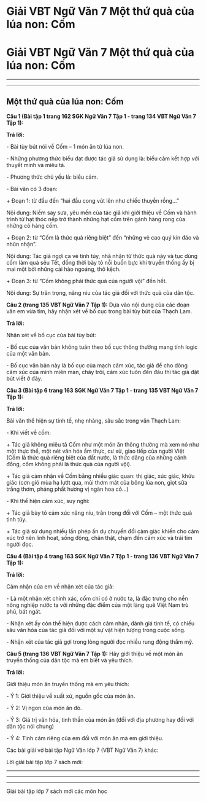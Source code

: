 # Giải VBT Ngữ Văn 7 Một thứ quà của lúa non: Cốm

# Giải VBT Ngữ Văn 7 Một thứ quà của lúa non: Cốm

* * *

* * *

## Một thứ quà của lúa non: Cốm

**Câu 1 (Bài tập 1 trang 162 SGK Ngữ Văn 7 Tập 1 - trang 134 VBT Ngữ Văn 7 Tập 1):**

**Trả lời:**

\- Bài tùy bút nói về Cốm – 1 món ăn từ lúa non.

\- Những phương thức biểu đạt được tác giả sử dụng là: biểu cảm kết hợp với thuyết minh và miêu tả.

\- Phương thức chủ yếu là: biểu cảm.

\- Bài văn có 3 đoạn: 

\+ Đoạn 1: từ đầu đến “hai đầu cong vút lên như chiếc thuyền rồng...” 

Nội dung: Niềm say sưa, yêu mến của tác giả khi giới thiệu về Cốm và hành trình từ hạt thóc nếp trở thành những hạt cốm trên gánh hàng rong của những cô hàng cốm.

\+ Đoạn 2: từ “Cốm là thức quà riêng biệt” đến “những vẻ cao quý kín đáo và nhũn nhặn”.

Nội dung: Tác giả ngợi ca vẻ tinh túy, nhã nhặn từ thức quà này và tục dùng cốm làm quà sêu Tết, đồng thời bày tỏ nỗi buồn bực khi truyền thống ấy bị mai một bởi những cái hào ngoáng, thô kệch.

\+ Đoạn 3: từ “Cốm không phải thức quà của người vội” đến hết.

Nội dung: Sự trân trọng, nâng niu của tác giả đối với thức quà của dân tộc.

**Câu 2 (trang 135 VBT Ngữ Văn 7 Tập 1):** Dựa vào nội dung của các đoạn văn em vừa tìm, hãy nhận xét về bố cục trong bài tùy bút của Thạch Lam. 

**Trả lời:**

Nhận xét về bố cục của bài tùy bút: 

\- Bố cục của văn bản không tuân theo bố cục thông thường mang tính logic của một văn bản.

\- Bố cục văn bản này là bố cục của mạch cảm xúc, tác giả để cho dòng cảm xúc của mình miên man, chảy trôi, cảm xúc tuôn đến đâu thì tác giả đặt bút viết ở đây.

**Câu 3 (Bài tập 6 trang 163 SGK Ngữ Văn 7 Tập 1 - trang 135 VBT Ngữ Văn 7 Tập 1):**

**Trả lời:**

Bài văn thể hiện sự tinh tế, nhẹ nhàng, sâu sắc trong văn Thạch Lam:

\- Khi viết về cốm: 

\+ Tác giả không miêu tả Cốm như một món ăn thông thường mà xem nó như một thực thể, một nét văn hóa ẩm thực, cư xử, giao tiếp của người Việt (Cốm là thức quà riêng biệt của đất nước, là thức dâng của những cánh đồng, cốm không phải là thức quà của người vội).

\+ Tác giả cảm nhận về Cốm bằng nhiều giác quan: thị giác, xúc giác, khứu giác (cơn gió mùa hạ lướt qua, mùi thơm mát của bông lúa non, giọt sữa trắng thơm, phảng phất hương vị ngàn hoa cỏ...)

\- Khi thể hiện cảm xúc, suy nghĩ: 

\+ Tác giả bày tỏ cảm xúc nâng niu, trân trọng đối với Cốm – một thức quà tinh túy. 

\+ Tác giả sử dụng nhiều lần phép ẩn dụ chuyển đổi cảm giác khiến cho cảm xúc trở nên linh hoạt, sống động, chân thật, chạm đến cảm xúc và trái tim người đọc.

**Câu 4 (Bài tập 4 trang 163 SGK Ngữ Văn 7 Tập 1 - trang 136 VBT Ngữ Văn 7 Tập 1):**

**Trả lời:**

Cảm nhận của em về nhận xét của tác giả: 

\- Là một nhận xét chính xác, cốm chỉ có ở nước ta, là đặc trưng cho nền nông nghiệp nước ta với những đặc điểm của một làng quê Việt Nam trù phú, bát ngát.

\- Nhận xét ấy còn thể hiện được cách cảm nhận, đánh giá tinh tế, có chiều sâu văn hóa của tác giả đối với một sự vật hiện tượng trong cuộc sống.

\- Nhận xét của tác giả gợi trong lòng người đọc nhiều rung động thẩm mỹ.

**Câu 5 (trang 136 VBT Ngữ Văn 7 Tập 1):** Hãy giới thiệu về một món ăn truyền thống của dân tộc mà em biết và yêu thích. 

**Trả lời:**

Giới thiệu món ăn truyền thống mà em yêu thích:

\- Ý 1: Giới thiệu về xuất xứ, nguồn gốc của món ăn.

\- Ý 2: Vị ngon của món ăn đó. 

\- Ý 3: Giá trị văn hóa, tinh thần của món ăn (đối với địa phương hay đối với dân tộc nói chung)

\- Ý 4: Tình cảm riêng của em đối với món ăn mà em giới thiệu. 

Các bài giải vở bài tập Ngữ Văn lớp 7 (VBT Ngữ Văn 7) khác:

Lời giải bài tập lớp 7 sách mới:

* * *

* * *

* * *

Giải bài tập lớp 7 sách mới các môn học
